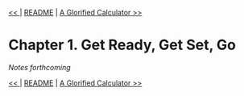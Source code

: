 [&lt;&lt; ]() | [README](README.md) | [A Glorified Calculator &gt;&gt;](ch02-a-glorified-calculator.md)

# Chapter 1. Get Ready, Get Set, Go

*Notes forthcoming*

[&lt;&lt; ]() | [README](README.md) | [A Glorified Calculator &gt;&gt;](ch02-a-glorified-calculator.md)